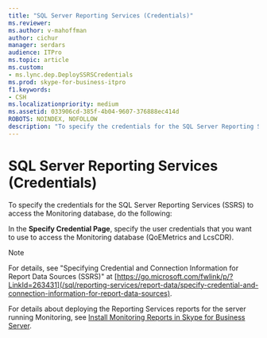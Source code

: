 ```yaml
---
title: "SQL Server Reporting Services (Credentials)"
ms.reviewer: 
ms.author: v-mahoffman
author: cichur
manager: serdars
audience: ITPro
ms.topic: article
ms.custom:
- ms.lync.dep.DeploySSRSCredentials
ms.prod: skype-for-business-itpro
f1.keywords:
- CSH
ms.localizationpriority: medium
ms.assetid: 033906cd-385f-4b04-9607-376888ec414d
ROBOTS: NOINDEX, NOFOLLOW
description: "To specify the credentials for the SQL Server Reporting Services (SSRS) to access the Monitoring database, do the following:"
---
```


# SQL Server Reporting Services (Credentials)
 
To specify the credentials for the SQL Server Reporting Services (SSRS) to access the Monitoring database, do the following:
  
In the **Specify Credential Page**, specify the user credentials that you want to use to access the Monitoring database (QoEMetrics and LcsCDR). 
  
> [!NOTE]
> For details, see "Specifying Credential and Connection Information for Report Data Sources (SSRS)" at [https://go.microsoft.com/fwlink/p/?LinkId=263431](/sql/reporting-services/report-data/specify-credential-and-connection-information-for-report-data-sources). 
  
For details about deploying the Reporting Services reports for the server running Monitoring, see [Install Monitoring Reports in Skype for Business Server](../../../deploy/deploy-monitoring/install-monitoring-reports.md).
